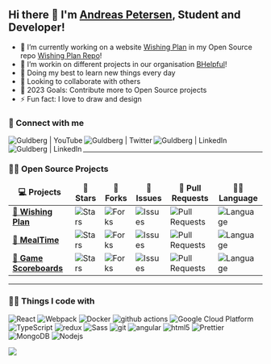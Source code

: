 ## Hi there 👋 I'm <a href="https://andreasgdp.netlify.app/" target="_blank">Andreas Petersen</a>, Student and Developer!

-   🔭 I’m currently working on a website [Wishing Plan][wp] in my Open Source repo [Wishing Plan Repo][wprepo]!
-   📑 I’m workin on different projects in our organisation [BHelpful][bhelpful]!
-   🌱 Doing my best to learn new things every day
-   👯 Looking to collaborate with others
-   🥅 2023 Goals: Contribute more to Open Source projects
-   ⚡ Fun fact: I love to draw and design

### 🤙 Connect with me

[<img align="left" alt="Guldberg | YouTube" src="https://img.shields.io/badge/YouTube-FF0000?style=for-the-badge&logo=youtube&logoColor=white" />][youtube]
[<img align="left" alt="Guldberg | Twitter" src="https://img.shields.io/badge/Twitter-1DA1F2?style=for-the-badge&logo=twitter&logoColor=white" />][twitter]
[<img align="left" alt="Guldberg | LinkedIn" src="https://img.shields.io/badge/linkedin-%230077B5.svg?&style=for-the-badge&logo=linkedin&logoColor=white" />][linkedin]
[<img align="left" alt="Guldberg | LinkedIn" src="https://img.shields.io/badge/Instagram-E4405F?style=for-the-badge&logo=instagram&logoColor=white" />][instagram]

<br />

---

### 🧑‍🚀 Open Source Projects

<center>
  <table>
    <thead align="center">
      <tr border: none;>
	<td><b>💻 Projects</b></td>
	<td><b>🌟 Stars</b></td>
	<td><b>🍴 Forks</b></td>
	<td><b>🐛 Issues</b></td>
	<td><b>🔔 Pull Requests</b></td>
	<td><b>👨‍💻 Language</b></td>
      </tr>
    </thead>
    <tbody>
      <tr>
        <td><a href="https://github.com/Andreasgdp/Wishing-Plan"><b>🌠 Wishing Plan</b></a></td>
	<td><img alt="Stars" src="https://img.shields.io/github/stars/Andreasgdp/Wishing-Plan?style=flat-square&labelColor=343b41"/></td>
	<td><img alt="Forks" src="https://img.shields.io/github/forks/Andreasgdp/Wishing-Plan?style=flat-square&labelColor=343b41"/></td>
	<td><img alt="Issues" src="https://img.shields.io/github/issues/Andreasgdp/Wishing-Plan?style=flat-square"/></td>
	<td><img alt="Pull Requests" src="https://img.shields.io/github/issues-pr/Andreasgdp/Wishing-Plan?style=flat-square"/></td>
	<td><img alt="Language" src="https://img.shields.io/github/languages/top/Andreasgdp/Wishing-Plan?style=flat-square"/></td>
      </tr>
      <tr>
        <td><a href="https://github.com/BHelpful/BHelpful"><b>🚀 MealTime</b></a></td>
	<td><img alt="Stars" src="https://img.shields.io/github/stars/BHelpful/BHelpful?style=flat-square&labelColor=343b41"/></td>
	<td><img alt="Forks" src="https://img.shields.io/github/forks/BHelpful/BHelpful?style=flat-square&labelColor=343b41"/></td>
	<td><img alt="Issues" src="https://img.shields.io/github/issues/BHelpful/BHelpful?style=flat-square"/></td>
	<td><img alt="Pull Requests" src="https://img.shields.io/github/issues-pr/BHelpful/BHelpful?style=flat-square"/></td>
	<td><img alt="Language" src="https://img.shields.io/github/languages/top/BHelpful/BHelpful?style=flat-square"/></td>
      </tr>
      <tr>
        <td><a href="https://github.com/Andreasgdp/Game-Scoreboards"><b>💯 Game Scoreboards</b></a></td>
	<td><img alt="Stars" src="https://img.shields.io/github/stars/Andreasgdp/Game-Scoreboards?style=flat-square&labelColor=343b41"/></td>
	<td><img alt="Forks" src="https://img.shields.io/github/forks/Andreasgdp/Game-Scoreboards?style=flat-square&labelColor=343b41"/></td>
	<td><img alt="Issues" src="https://img.shields.io/github/issues/Andreasgdp/Game-Scoreboards?style=flat-square"/></td>
	<td><img alt="Pull Requests" src="https://img.shields.io/github/issues-pr/Andreasgdp/Game-Scoreboards?style=flat-square"/></td>
	<td><img alt="Language" src="https://img.shields.io/github/languages/top/Andreasgdp/Game-Scoreboards?style=flat-square"/></td>
      </tr>
    </tbody>
  </table>
</center>

---

<h3>👨‍💻 Things I code with</h3>
<p>
  <img alt="React" src="https://img.shields.io/badge/-React-45b8d8?style=flat-square&logo=react&logoColor=white" />
  <img alt="Webpack" src="https://img.shields.io/badge/-Webpack-8DD6F9?style=flat-square&logo=webpack&logoColor=white" /> 
  <img alt="Docker" src="https://img.shields.io/badge/-Docker-46a2f1?style=flat-square&logo=docker&logoColor=white" />
  <img alt="github actions" src="https://img.shields.io/badge/-Github_Actions-2088FF?style=flat-square&logo=github-actions&logoColor=white" />
  <img alt="Google Cloud Platform" src="https://img.shields.io/badge/-Google_Cloud_Platform-1a73e8?style=flat-square&logo=google-cloud&logoColor=white" />
  <img alt="TypeScript" src="https://img.shields.io/badge/-TypeScript-007ACC?style=flat-square&logo=typescript&logoColor=white" />
  <img alt="redux" src="https://img.shields.io/badge/-Redux-764ABC?style=flat-square&logo=redux&logoColor=white" />
  <img alt="Sass" src="https://img.shields.io/badge/-Sass-CC6699?style=flat-square&logo=sass&logoColor=white" />
  <img alt="git" src="https://img.shields.io/badge/-Git-F05032?style=flat-square&logo=git&logoColor=white" />
  <img alt="angular" src="https://img.shields.io/badge/-Angular-DD0031?style=flat-square&logo=angular&logoColor=white" />
  <img alt="html5" src="https://img.shields.io/badge/-HTML5-E34F26?style=flat-square&logo=html5&logoColor=white" />
  <img alt="Prettier" src="https://img.shields.io/badge/-Prettier-F7B93E?style=flat-square&logo=prettier&logoColor=white" />
  <img alt="MongoDB" src="https://img.shields.io/badge/-MongoDB-13aa52?style=flat-square&logo=mongodb&logoColor=white" />
  <img alt="Nodejs" src="https://img.shields.io/badge/-Nodejs-43853d?style=flat-square&logo=Node.js&logoColor=white" />
</p>

![](https://visitor-badge.glitch.me/badge?page_id=Andreasgdp)

[twitter]: https://twitter.com/Guldberg20
[youtube]: https://www.youtube.com/channel/UCORVtLIFnURPEo_Fo-MGv8A
[instagram]: https://www.instagram.com/andreasgdp/
[linkedin]: https://www.linkedin.com/in/andreasgdp/
[wp]: https://wishing-plan.com/
[bhelpful]: https://github.com/BHelpful
[wprepo]: https://github.com/Andreasgdp/Wishing-Plan
[gifcredit]: https://dribbble.com/rawcedine
